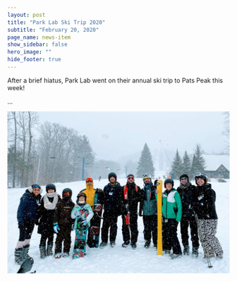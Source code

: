 ```yaml
---
layout: post
title: "Park Lab Ski Trip 2020"
subtitle: "February 20, 2020"
page_name: news-item
show_sidebar: false
hero_image: ""
hide_footer: true
---
```


After a brief hiatus, Park Lab went on their annual ski trip to Pats Peak this week!

...

![Image](/img/news-images/pats_peak_2020_2.jpg)

